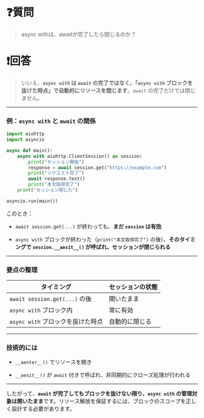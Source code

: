 # ❓質問
>  async withは、awaitが完了したら閉じるのか？

# ❗回答
> いいえ、**`async with` は `await` の完了ではなく、「`async with` ブロックを抜けた時点」で自動的にリソースを閉じます**。`await` の完了だけでは閉じません。

---

### 例：`async with` と `await` の関係

```python
import aiohttp
import asyncio

async def main():
    async with aiohttp.ClientSession() as session:
        print("セッション開始")
        response = await session.get("https://example.com")
        print("リクエスト完了")
        await response.text()
        print("本文取得完了")
    print("セッション閉じた")

asyncio.run(main())
```

このとき：

- `await session.get(...)` が終わっても、**まだ `session` は有効**
    
- `async with` ブロックが終わった（`print("本文取得完了")` の後）、**そのタイミングで `session.__aexit__()` が呼ばれ、セッションが閉じられる**
    

---

### 要点の整理

|タイミング|セッションの状態|
|---|---|
|`await session.get(...)` の後|開いたまま|
|`async with` ブロック内|常に有効|
|`async with` ブロックを抜けた時点|自動的に閉じる|

---

### 技術的には

- `__aenter__()` でリソースを開き
    
- `__aexit__()` が `await` 付きで呼ばれ、非同期的にクローズ処理が行われる
    

---

したがって、**`await` が完了してもブロックを抜けない限り、`async with` の管理対象は開いたまま**です。リソース解放を保証するには、ブロックのスコープを正しく設計する必要があります。
